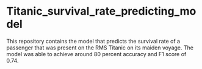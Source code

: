 # Titanic_survival_rate_predicting_model
This repository contains the model that predicts the survival rate of a passenger that was present on the RMS Titanic on its maiden voyage. The model was able to achieve around 80 percent accuracy and F1 score of 0.74. 
